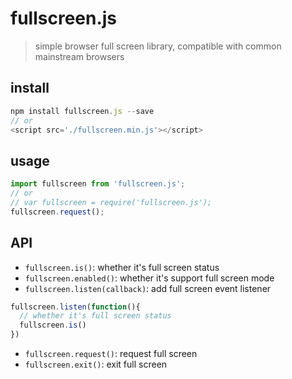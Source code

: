 # fullscreen.js

> simple browser full screen library, compatible with common mainstream browsers


## install

```js
npm install fullscreen.js --save
// or
<script src='./fullscreen.min.js'></script>
```

## usage

```js
import fullscreen from 'fullscreen.js';
// or 
// var fullscreen = require('fullscreen.js');
fullscreen.request();
```

## API
- `fullscreen.is()`: whether it's full screen status
- `fullscreen.enabled()`: whether it's support full screen mode
- `fullscreen.listen(callback)`: add full screen event listener
```js
fullscreen.listen(function(){
  // whether it's full screen status
  fullscreen.is()
})
```
- `fullscreen.request()`: request full screen
- `fullscreen.exit()`: exit full screen
